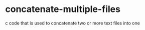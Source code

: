 concatenate-multiple-files
==========================

c code that is used to concatenate two or more text files into one